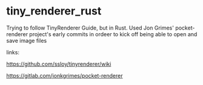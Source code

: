 # tiny_renderer_rust


Trying to follow TinyRenderer Guide, but in Rust.  Used Jon Grimes' pocket-renderer project's early commits in ordeer to kick off being able to open and save image files


links:

https://github.com/ssloy/tinyrenderer/wiki

https://gitlab.com/jonkgrimes/pocket-renderer
